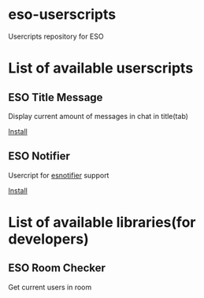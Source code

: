 # eso-userscripts
Usercripts repository for ESO
# List of available userscripts
## ESO Title Message
Display current amount of messages in chat in title(tab)

[Install](https://github.com/questionableprofile/eso-userscripts/raw/master/title-message/title-message.user.js)
## ESO Notifier
Usercript for [esnotifier](https://github.com/questionableprofile/esnotifier) support

[Install](https://github.com/questionableprofile/eso-userscripts/raw/master/notifier/notifier.user.js)
# List of available libraries(for developers)
## ESO Room Checker
Get current users in room
